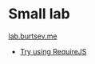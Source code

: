 # Small lab

[lab.burtsev.me](http://lab.burtsev.me)

 * [Try using RequireJS](http://lab.burtsev.me/requirejs/)